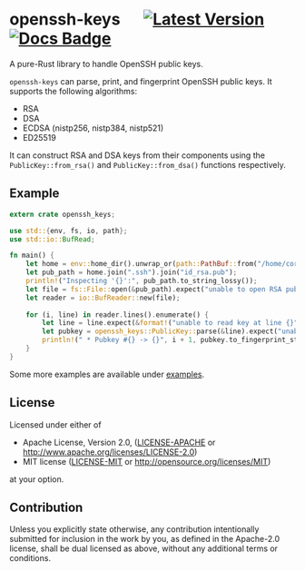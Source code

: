 # openssh-keys &emsp; [![Latest Version]][crates.io] [![Docs Badge]][docs]

[Latest Version]: https://img.shields.io/crates/v/openssh-keys.svg
[crates.io]: https://crates.io/crates/openssh-keys
[Docs Badge]: https://docs.rs/openssh-keys/badge.svg
[docs]: https://docs.rs/openssh-keys

A pure-Rust library to handle OpenSSH public keys.

`openssh-keys` can parse, print, and fingerprint OpenSSH public keys.
It supports the following algorithms:

* RSA
* DSA
* ECDSA (nistp256, nistp384, nistp521)
* ED25519

It can construct RSA and DSA keys from their components using the `PublicKey::from_rsa()` and
`PublicKey::from_dsa()` functions respectively.

## Example

```rust
extern crate openssh_keys;

use std::{env, fs, io, path};
use std::io::BufRead;

fn main() {
    let home = env::home_dir().unwrap_or(path::PathBuf::from("/home/core/"));
    let pub_path = home.join(".ssh").join("id_rsa.pub");
    println!("Inspecting '{}':", pub_path.to_string_lossy());
    let file = fs::File::open(&pub_path).expect("unable to open RSA pubkey");
    let reader = io::BufReader::new(file);
    
    for (i, line) in reader.lines().enumerate() {
        let line = line.expect(&format!("unable to read key at line {}", i + 1));
        let pubkey = openssh_keys::PublicKey::parse(&line).expect("unable to parse RSA pubkey");
        println!(" * Pubkey #{} -> {}", i + 1, pubkey.to_fingerprint_string());
    }
}
```

Some more examples are available under [examples](examples).

## License

Licensed under either of

* Apache License, Version 2.0, ([LICENSE-APACHE](LICENSE-APACHE) or
  http://www.apache.org/licenses/LICENSE-2.0)
* MIT license ([LICENSE-MIT](LICENSE-MIT) or http://opensource.org/licenses/MIT)

at your option.

## Contribution

Unless you explicitly state otherwise, any contribution intentionally submitted
for inclusion in the work by you, as defined in the Apache-2.0 license, shall be
dual licensed as above, without any additional terms or conditions.

